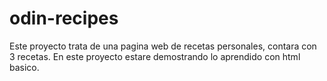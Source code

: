 # odin-recipes 
Este proyecto trata de una pagina web de recetas personales, contara con 3 recetas.
En este proyecto estare demostrando lo aprendido con html basico.